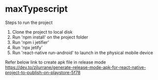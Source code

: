 # maxTypescript
 
Steps to run the project
1. Clone the project to local disk
2. Run 'npm install' on the project folder
3. Run 'npm i jetifier'
4. Run 'npx jetify'
5. Run 'react-native run-android' to launch in the physical mobile device


Refer below link to create apk file in release mode 
https://dev.to/zilurrane/generate-release-mode-apk-for-react-native-project-to-publish-on-playstore-5f78
